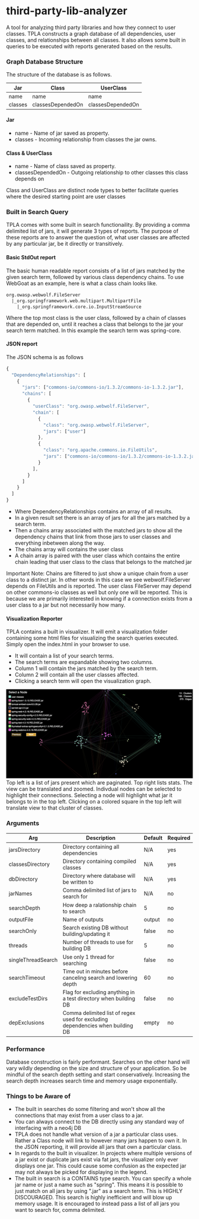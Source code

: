 # third-party-lib-analyzer

A tool for analyzing third party libraries and how they connect to user classes. TPLA constructs a graph database of all dependencies, user classes, and relationships between all classes. It also allows some built in queries to be executed with reports generated based on the results.

### Graph Database Structure

The structure of the database is as follows.

Jar | Class | UserClass
------------- | ------------- | -------------
name | name | name
classes | classesDependedOn | classesDependedOn

#### Jar
* name - Name of jar saved as property.
* classes - Incoming relationship from classes the jar owns.

#### Class & UserClass
* name - Name of class saved as property.
* classesDependedOn - Outgoing relationship to other classes this class depends on

Class and UserClass are distinct node types to better facilitate queries where the desired starting point are user classes

### Built in Search Query
TPLA comes with some built in search functionaility. By providing a comma delimited list of jars, it will generate 3 types of reports. The purpose of these reports are to answer the question of, what user classes are affected by any particular jar, be it directly or transitively.

#### Basic StdOut report
The basic human readable report consists of a list of jars matched by the given search term, followed by various class dependency chains. To use WebGoat as an example, here is what a class chain looks like.

```
org.owasp.webwolf.FileServer
  |_org.springframework.web.multipart.MultipartFile
    |_org.springframework.core.io.InputStreamSource
```
    
Where the top most class is the user class, followed by a chain of classes that are depended on, until it reaches a class that belongs to the jar your search term matched. In this example the search term was spring-core.

#### JSON report
The JSON schema is as follows
```Javascript
{
  "DependencyRelationships": [
    {
      "jars": ["commons-io/commons-io/1.3.2/commons-io-1.3.2.jar"],
      "chains": [
        {
          "userClass": "org.owasp.webwolf.FileServer",
          "chain": [
            {
              "class": "org.owasp.webwolf.FileServer",
              "jars": ["user"]
            },
            {
              "class": "org.apache.commons.io.FileUtils",
              "jars": ["commons-io/commons-io/1.3.2/commons-io-1.3.2.jar"]
            }
          ],
        }
      ]
    }
  ]
}
```
* Where DependencyRelationships contains an array of all results. 
* In a given result set there is an array of jars for all the jars matched by a search term. 
* Then a chains array associated with the matched jars to show all the dependency chains that link from those jars to user classes and everything inbetween along the way.
* The chains array will contains the user class
* A chain array is paired with the user class which contains the entire chain leading that user class to the class that belongs to the matched jar

Important Note: Chains are filtered to just show a unique chain from a user class to a distinct jar. In other words in this case we see webwolf.FileServer depends on FileUtils and is reported. The user class FileServer may depend on other commons-io classes as well but only one will be reported. This is because we are primarily interested in knowing if a connection exists from a user class to a jar but not necessarily how many.

#### Visualization Reporter
TPLA contains a built in visualizer. It will emit a visualization folder containing some html files for visualizing the search queries executed. Simply open the index.html in your browser to use. 
* It will contain a list of your search terms. 
* The search terms are expandable showing two columns.
* Column 1 will contain the jars matched by the search term.
* Column 2 will contain all the user classes affected.
* Clicking a search term will open the visualization graph.

![Visualizer](visScreenShot.png)
Top left is a list of jars present which are paginated. Top right lists stats. The view can be translated and zoomed. Indivdual nodes can be selected to highlight their connections. Selecting a node will highlight what jar it belongs to in the top left. Clicking on a colored square in the top left will translate view to that cluster of classes.

### Arguments
Arg | Description | Default | Required
------------- | ------------- | --- | ---
jarsDirectory | Directory containing all dependencies | N/A | yes
classesDirectory | Directory containing compiled classes | N/A | yes
dbDirectory | Directory where database will be written to | N/A | yes
jarNames | Comma delimited list of jars to search for | N/A | no
searchDepth | How deep a ralationship chain to search | 5 | no
outputFile | Name of outputs | output | no
searchOnly | Search existing DB without building/updating it | false | no
threads | Number of threads to use for building DB | 5 | no
singleThreadSearch | Use only 1 thread for searching | false | no
searchTimeout | Time out in minutes before canceling search and lowering depth | 60 | no
excludeTestDirs | Flag for excluding anything in a test directory when building DB | false | no
depExclusions | Comma delimited list of regex used for excluding dependencies when building DB | empty | no


### Performance
Database construction is fairly performant. Searches on the other hand will vary wildly depending on the size and structure of your application. So be mindful of the search depth setting and start conservatively. Increasing the search depth increases search time and memory usage exponentially.

### Things to be Aware of
* The built in searches do some filtering and won't show all the connections that may exist from a user class to a jar.
* You can always connect to the DB directly using any standard way of interfacing with a neo4j DB
* TPLA does not handle what version of a jar a particular class uses. Rather a Class node will link to however many jars happen to own it. In the JSON reporting, it will provide all jars that own a particular class. 
* In regards to the built in visualizer. In projects where multiple versions of a jar exist or duplicate jars exist via fat jars, the visualizer only ever displays one jar. This could cause some confusion as the expected jar may not always be picked for displaying in the legend.
* The built in search is a CONTAINS type search. You can specify a whole jar name or just a name such as "spring". This means it is possible to just match on all jars by using ".jar" as a search term. This is HIGHLY DISCOURAGED. This search is highly inefficient and will blow up memory usage. It is encouraged to instead pass a list of all jars you want to search for, comma delimited.
